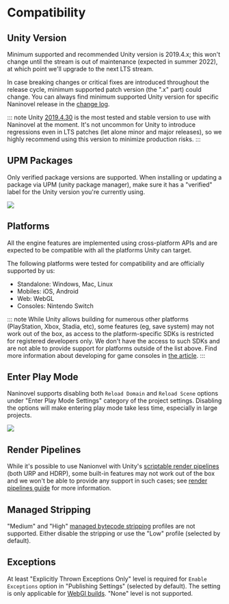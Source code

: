 # Compatibility

## Unity Version

Minimum supported and recommended Unity version is 2019.4.x; this won't change until the stream is out of maintenance (expected in summer 2022), at which point we'll upgrade to the next LTS stream.

In case breaking changes or critical fixes are introduced throughout the release cycle, minimum supported patch version (the ".x" part) could change. You can always find minimum supported Unity version for specific Naninovel release in the [change log](https://github.com/Naninovel/Documentation/releases).

::: note
Unity [2019.4.30](https://unity3d.com/unity/whats-new/2019.4.30) is the most tested and stable version to use with Naninovel at the moment. It's not uncommon for Unity to introduce regressions even in LTS patches (let alone minor and major releases), so we highly recommend using this version to minimize production risks.
:::

## UPM Packages

Only verified package versions are supported. When installing or updating a package via UPM (unity package manager), make sure it has a "verified" label for the Unity version you're currently using.

![](https://i.gyazo.com/a06f8b0cefff2fc5e578c60cae4ed33f.png)

## Platforms

All the engine features are implemented using cross-platform APIs and are expected to be compatible with all the platforms Unity can target. 

The following platforms were tested for compatibility and are officially supported by us:
* Standalone: Windows, Mac, Linux
* Mobiles: iOS, Android
* Web: WebGL
* Consoles: Nintendo Switch

::: note
While Unity allows building for numerous other platforms (PlayStation, Xbox, Stadia, etc), some features (eg, save system) may not work out of the box, as access to the platform-specific SDKs is restricted for registered developers only. We don't have the access to such SDKs and are not able to provide support for platforms outside of the list above. Find more information about developing for game consoles in [the article](https://unity.com/how-to/develop-console-video-games-unity).
:::

## Enter Play Mode

Naninovel supports disabling both `Reload Domain` and `Reload Scene` options under "Enter Play Mode Settings" category of the project settings. Disabling the options will make entering play mode take less time, especially in large projects.

![](https://i.gyazo.com/dd0a3037a0bca8b73608ecc7b71c3982.png)

## Render Pipelines

While it's possible to use Nanionvel with Unity's [scriptable render pipelines](https://docs.unity3d.com/Manual/render-pipelines.html) (both URP and HDRP), some built-in features may not work out of the box and we won't be able to provide any support in such cases; see [render pipelines guide](/guide/render-pipelines.md) for more information.

## Managed Stripping

"Medium" and "High" [managed bytecode stripping](https://docs.unity3d.com/Manual/ManagedCodeStripping.html) profiles are not supported. Either disable the stripping or use the "Low" profile (selected by default).

## Exceptions

At least "Explicitly Thrown Exceptions Only" level is required for `Enable Exceptions` option in "Publishing Settings" (selected by default). The setting is only applicable for [WebGl builds](https://docs.unity3d.com/Manual/webgl-building). "None" level is not supported.
